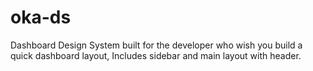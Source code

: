 # oka-ds
Dashboard Design System built for the developer who wish you build a quick dashboard layout, Includes sidebar and main layout with header. 
